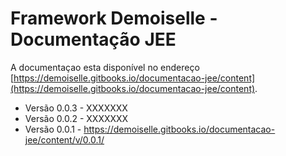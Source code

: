 # Framework Demoiselle - Documentação JEE
A documentaçao esta disponível no endereço [https://demoiselle.gitbooks.io/documentacao-jee/content](https://demoiselle.gitbooks.io/documentacao-jee/content).

* Versão 0.0.3 - XXXXXXX
* Versão 0.0.2 - XXXXXXX
* Versão 0.0.1 - https://demoiselle.gitbooks.io/documentacao-jee/content/v/0.0.1/
